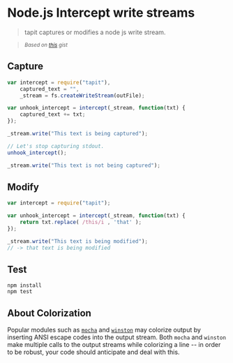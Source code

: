 # Node.js Intercept write streams

> tapit captures or modifies a node js write stream.

> _<sup>Based on [this](https://gist.github.com/benbuckman/2758563) gist</sup>_

## Capture
```javascript
var intercept = require("tapit"),
	captured_text = "",
	_stream = fs.createWriteStream(outFile);

var unhook_intercept = intercept(_stream, function(txt) {
	captured_text += txt;
});

_stream.write("This text is being captured");

// Let's stop capturing stdout.
unhook_intercept();

_stream.write("This text is not being captured");
```

## Modify
```javascript
var intercept = require("tapit");

var unhook_intercept = intercept(_stream, function(txt) {
	return txt.replace( /this/i , 'that' );
});

_stream.write("This text is being modified");
// -> that text is being modified
```

## Test

	npm install
	npm test

## About Colorization

Popular modules such as [`mocha`](http://mochajs.org/) and [`winston`](https://github.com/winstonjs/winston) may colorize output by inserting ANSI escape codes into the output stream. Both `mocha` and `winston` make multiple calls to the output streams while colorizing a line -- in order to be robust, your code should anticipate and deal with this.
